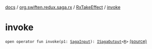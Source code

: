 [docs](../../index.md) / [org.swiften.redux.saga.rx](../index.md) / [RxTakeEffect](index.md) / [invoke](./invoke.md)

# invoke

`open operator fun invoke(p1: `[`SagaInput`](../../org.swiften.redux.saga.common/-saga-input/index.md)`): `[`ISagaOutput`](../../org.swiften.redux.saga.common/-i-saga-output/index.md)`<`[`R`](index.md#R)`>` [(source)](https://github.com/protoman92/KotlinRedux/tree/master/common/common-rx-saga/src/main/kotlin/org/swiften/redux/saga/rx/RxTakeEffect.kt#L32)